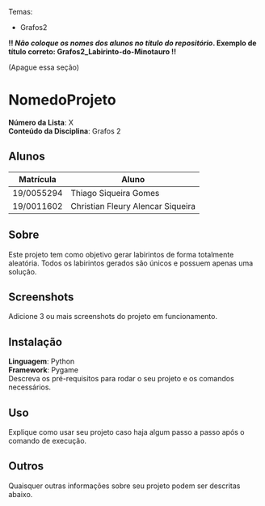 Temas:
 - Grafos2
 
 **!! *Não coloque os nomes dos alunos no título do repositório*. Exemplo de título correto: Grafos2_Labirinto-do-Minotauro !!**
 
 (Apague essa seção)

# NomedoProjeto

**Número da Lista**: X<br>
**Conteúdo da Disciplina**: Grafos 2<br>

## Alunos
|Matrícula | Aluno |
| -- | -- |
| 19/0055294  |  Thiago Siqueira Gomes |
| 19/0011602  |  Christian Fleury Alencar Siqueira |

## Sobre 
Este projeto tem como objetivo gerar labirintos de forma totalmente aleatória. Todos os labirintos gerados são únicos e possuem apenas uma solução. 

## Screenshots
Adicione 3 ou mais screenshots do projeto em funcionamento.

## Instalação 
**Linguagem**: Python<br>
**Framework**: Pygame<br>
Descreva os pré-requisitos para rodar o seu projeto e os comandos necessários.

## Uso 
Explique como usar seu projeto caso haja algum passo a passo após o comando de execução.

## Outros 
Quaisquer outras informações sobre seu projeto podem ser descritas abaixo.




